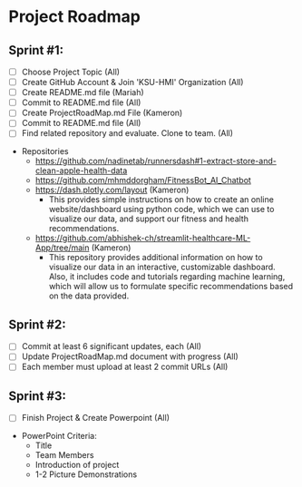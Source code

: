 # Project Roadmap 

## Sprint #1:
  - [ ] Choose Project Topic (All)
  - [ ] Create GitHub Account & Join 'KSU-HMI' Organization (All)
  - [ ] Create README.md file (Mariah)
  - [ ] Commit to README.md file (All)
  - [ ] Create ProjectRoadMap.md File (Kameron)
  - [ ] Commit to README.md file (All)
  - [ ] Find related repository and evaluate. Clone to team. (All)
  -   Repositories
      - https://github.com/nadinetab/runnersdash#1-extract-store-and-clean-apple-health-data
      - https://github.com/mhmddorgham/FitnessBot_AI_Chatbot
      - https://dash.plotly.com/layout (Kameron) 
        - This provides simple instructions on how to create an online website/dashboard using python code, which we can use to visualize our data, and support our fitness and health recommendations. 
      - https://github.com/abhishek-ch/streamlit-healthcare-ML-App/tree/main (Kameron)
        - This repository provides additional information on how to visualize our data in an interactive, customizable dashboard. Also, it includes code and tutorials regarding machine learning, which will allow us to formulate specific recommendations based on the data provided. 

## Sprint #2:
- [ ] Commit at least 6 significant updates, each (All)
- [ ] Update ProjectRoadMap.md document with progress (All)
- [ ] Each member must upload at least 2 commit URLs (All)

## Sprint #3:
- [ ] Finish Project & Create Powerpoint (All)
- PowerPoint Criteria:
  - Title
  - Team Members
  - Introduction of project
  - 1-2 Picture Demonstrations 
